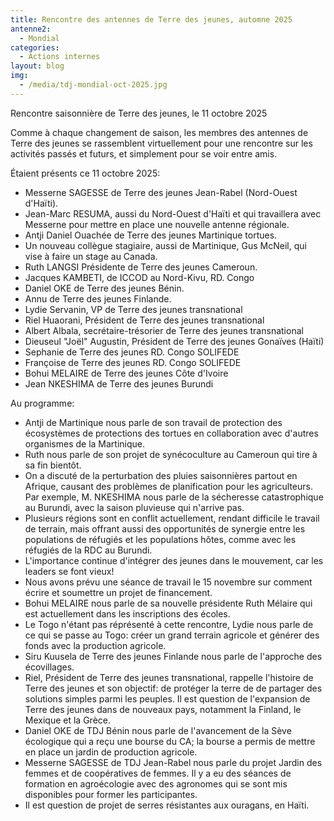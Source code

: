 ```yaml
---
title: Rencontre des antennes de Terre des jeunes, automne 2025
antenne2:
  - Mondial
categories:
  - Actions internes
layout: blog
img:
  - /media/tdj-mondial-oct-2025.jpg
---
```

Rencontre saisonnière de Terre des jeunes, le 11 octobre 2025

Comme à chaque changement de saison, les membres des antennes de Terre des jeunes se rassemblent virtuellement pour une rencontre sur les activités passés et futurs, et simplement pour se voir entre amis.

Étaient présents ce 11 octobre 2025:

* Messerne SAGESSE de Terre des jeunes Jean-Rabel (Nord-Ouest d'Haïti).
* Jean-Marc RESUMA, aussi du Nord-Ouest d'Haïti et qui travaillera avec Messerne pour mettre en place une nouvelle antenne régionale.
* Antji Daniel Ouachée de Terre des jeunes Martinique tortues.
* Un nouveau collègue stagiaire, aussi de Martinique, Gus McNeil, qui vise à faire un stage au Canada.
* Ruth LANGSI Présidente de Terre des jeunes Cameroun.
* Jacques KAMBETI, de ICCOD au Nord-Kivu, RD. Congo
* Daniel OKE de Terre des jeunes Bénin.
* Annu de Terre des jeunes Finlande.
* Lydie Servanin, VP de Terre des jeunes transnational
* Riel Huaorani, Président de Terre des jeunes transnational
* Albert Albala, secrétaire-trésorier de Terre des jeunes transnational
* Dieuseul "Joël" Augustin, Président de Terre des jeunes Gonaïves (Haïti)
* Sephanie de Terre des jeunes RD. Congo SOLIFEDE
* Françoise de Terre des jeunes RD. Congo SOLIFEDE
* Bohui MELAIRE de Terre des jeunes Côte d'Ivoire
* Jean NKESHIMA de Terre des jeunes Burundi

Au programme:

* Antji de Martinique nous parle de son travail de protection des écosystèmes de protections des tortues en collaboration avec d'autres organismes de la Martinique.
* Ruth nous parle de son projet de synécoculture au Cameroun qui tire à sa fin bientôt.
* On a discuté de la perturbation des pluies saisonnières partout en Afrique, causant des problèmes de planification pour les agriculteurs. Par exemple, M. NKESHIMA nous parle de la sécheresse catastrophique au Burundi, avec la saison pluvieuse qui n'arrive pas.
* Plusieurs régions sont en conflit actuellement, rendant difficile le travail de terrain, mais offrant aussi des opportunités de synergie entre les populations de réfugiés et les populations hôtes, comme avec les réfugiés de la RDC au Burundi.
* L'importance continue d'intégrer des jeunes dans le mouvement, car les leaders se font vieux!
* Nous avons prévu une séance de travail le 15 novembre sur comment écrire et soumettre un projet de financement.
* Bohui MELAIRE nous parle de sa nouvelle présidente Ruth Mélaire qui est actuellement dans les inscriptions des écoles.
* Le Togo n'étant pas réprésenté à cette rencontre, Lydie nous parle de ce qui se passe au Togo: créer un grand terrain agricole et générer des fonds avec la production agricole.
* Siru Kuusela de Terre des jeunes Finlande nous parle de l'approche des écovillages.
* Riel, Président de Terre des jeunes transnational, rappelle l'histoire de Terre des jeunes et son objectif: de protéger la terre de de partager des solutions simples parmi les peuples. Il est question de l'expansion de Terre des jeunes dans de nouveaux pays, notamment la Finland, le Mexique et la Grèce.
* Daniel OKE de TDJ Bénin nous parle de l'avancement de la Sève écologique qui a reçu une bourse du CA; la bourse a permis de mettre en place un jardin de production agricole.
* Messerne SAGESSE de TDJ Jean-Rabel nous parle du projet Jardin des femmes et de coopératives de femmes. Il y a eu des séances de formation en agroécologie avec des agronomes qui se sont mis disponibles pour former les participantes.
* Il est question de projet de serres résistantes aux ouragans, en Haïti.
